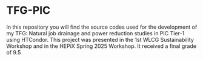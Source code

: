 # TFG-PIC
In this repository you will find the source codes used for the development of my TFG: Natural job drainage and power reduction studies in PIC Tier-1 using HTCondor. 
This project was presented in the 1st WLCG Sustainability Workshop and in the HEPiX Spring 2025 Workshop. 
It received a final grade of 9.5
